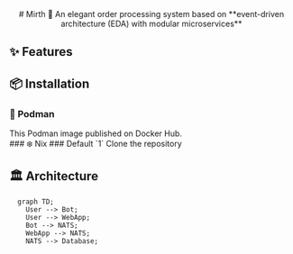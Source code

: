 <div style="text-align: center;">
# Mirth
🌸 An elegant order processing system based on **event-driven architecture (EDA) with modular microservices**
</div>

## ✨ Features

## 📦 Installation
### 🦭 Podman
<div>
This Podman image published on Docker Hub.
</div>
### ❄️ Nix
### Default
`1` Clone the repository


## 🏛️ Architecture
```mermaid
  graph TD;
    User --> Bot;
    User --> WebApp;
    Bot --> NATS;
    WebApp --> NATS;
    NATS --> Database;
```
